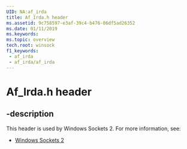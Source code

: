 ```yaml
---
UID: NA:af_irda
title: Af_Irda.h header
ms.assetid: 9c758597-e3af-39c4-b476-06df5ad26352
ms.date: 01/11/2019
ms.keywords: 
ms.topic: overview
tech.root: winsock
f1_keywords:
 - af_irda
 - af_irda/af_irda
---
```


# Af_Irda.h header


## -description

This header is used by Windows Sockets 2. For more information, see:

- [Windows Sockets 2](../_winsock/index.md)

